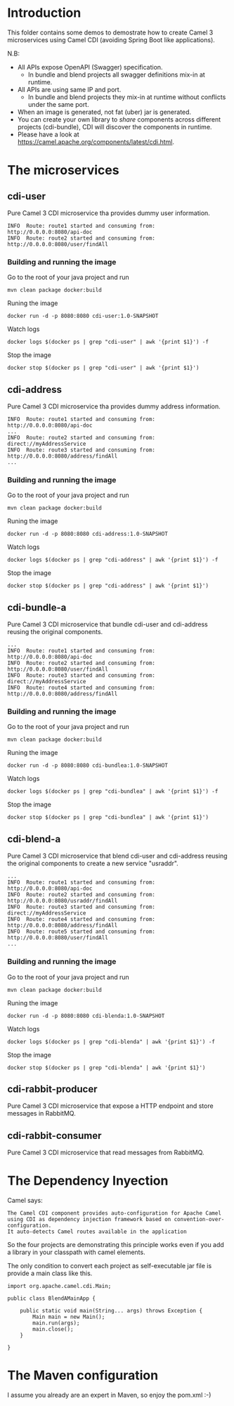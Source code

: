 # Introduction
This folder contains some demos to demostrate how to create Camel 3 microservices using Camel CDI (avoiding Spring Boot like applications).


N.B:
* All APIs expose OpenAPI (Swagger) specification.
  * In bundle and blend projects all swagger definitions mix-in at runtime.
* All APIs are using same IP and port.
  * In bundle and blend projects they mix-in at runtime without conflicts under the same port.
* When an image is generated, not fat (uber) jar is generated.
* You can create your own library to *share* components across different projects (cdi-bundle), CDI will discover the components in runtime.
* Please have a look at https://camel.apache.org/components/latest/cdi.html.

# The microservices

## cdi-user
Pure Camel 3 CDI microservice tha provides dummy user information.

```
INFO  Route: route1 started and consuming from: http://0.0.0.0:8080/api-doc
INFO  Route: route2 started and consuming from: http://0.0.0.0:8080/user/findAll
```

### Building and running the image
Go to the root of your java project and run
```
mvn clean package docker:build
```
Runing the image
```
docker run -d -p 8080:8080 cdi-user:1.0-SNAPSHOT
```
Watch logs
```
docker logs $(docker ps | grep "cdi-user" | awk '{print $1}') -f
````
Stop the image
```
docker stop $(docker ps | grep "cdi-user" | awk '{print $1}')
```


## cdi-address
Pure Camel 3 CDI microservice tha provides dummy address information.
```
INFO  Route: route1 started and consuming from: http://0.0.0.0:8080/api-doc
...
INFO  Route: route2 started and consuming from: direct://myAddressService
INFO  Route: route3 started and consuming from: http://0.0.0.0:8080/address/findAll
...
```

### Building and running the image
Go to the root of your java project and run
```
mvn clean package docker:build
```
Runing the image
```
docker run -d -p 8080:8080 cdi-address:1.0-SNAPSHOT
```
Watch logs
```
docker logs $(docker ps | grep "cdi-address" | awk '{print $1}') -f
````
Stop the image
```
docker stop $(docker ps | grep "cdi-address" | awk '{print $1}')
```

## cdi-bundle-a
Pure Camel 3 CDI microservice that bundle cdi-user and cdi-address reusing the original components.

```
...
INFO  Route: route1 started and consuming from: http://0.0.0.0:8080/api-doc
INFO  Route: route2 started and consuming from: http://0.0.0.0:8080/user/findAll
INFO  Route: route3 started and consuming from: direct://myAddressService
INFO  Route: route4 started and consuming from: http://0.0.0.0:8080/address/findAll
```

### Building and running the image
Go to the root of your java project and run
```
mvn clean package docker:build
```
Runing the image
```
docker run -d -p 8080:8080 cdi-bundlea:1.0-SNAPSHOT
```
Watch logs
```
docker logs $(docker ps | grep "cdi-bundlea" | awk '{print $1}') -f
````
Stop the image
```
docker stop $(docker ps | grep "cdi-bundlea" | awk '{print $1}')
```

## cdi-blend-a
Pure Camel 3 CDI microservice that blend cdi-user and cdi-address reusing the original components to create a new service "usraddr".

```
...
INFO  Route: route1 started and consuming from: http://0.0.0.0:8080/api-doc
INFO  Route: route2 started and consuming from: http://0.0.0.0:8080/usraddr/findAll
INFO  Route: route3 started and consuming from: direct://myAddressService
INFO  Route: route4 started and consuming from: http://0.0.0.0:8080/address/findAll
INFO  Route: route5 started and consuming from: http://0.0.0.0:8080/user/findAll
...
```

### Building and running the image
Go to the root of your java project and run
```
mvn clean package docker:build
```
Runing the image
```
docker run -d -p 8080:8080 cdi-blenda:1.0-SNAPSHOT
```
Watch logs
```
docker logs $(docker ps | grep "cdi-blenda" | awk '{print $1}') -f
````
Stop the image
```
docker stop $(docker ps | grep "cdi-blenda" | awk '{print $1}')
```

## cdi-rabbit-producer
Pure Camel 3 CDI microservice that expose a HTTP endpoint and store messages in RabbitMQ.


## cdi-rabbit-consumer
Pure Camel 3 CDI microservice that read messages from RabbitMQ.


# The Dependency Inyection
Camel says:

```
The Camel CDI component provides auto-configuration for Apache Camel using CDI as dependency injection framework based on convention-over-configuration. 
It auto-detects Camel routes available in the application
```

So the four projects are demonstrating this principle works even if you add a library in your classpath with camel elements.

The only condition to convert each project as self-executable jar file is provide a main class like this.

````
import org.apache.camel.cdi.Main;

public class BlendAMainApp {
	
    public static void main(String... args) throws Exception {
        Main main = new Main();
        main.run(args);
        main.close();
    }
    
}
````

# The Maven configuration
I assume you already are an expert in Maven, so enjoy the pom.xml :-)
